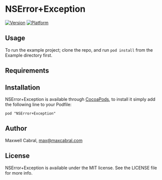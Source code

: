 # NSError+Exception

[![Version](http://cocoapod-badges.herokuapp.com/v/NSError+Exception/badge.png)](http://cocoadocs.org/docsets/NSError+Exception)
[![Platform](http://cocoapod-badges.herokuapp.com/p/NSError+Exception/badge.png)](http://cocoadocs.org/docsets/NSError+Exception)

## Usage

To run the example project; clone the repo, and run `pod install` from the Example directory first.

## Requirements

## Installation

NSError+Exception is available through [CocoaPods](http://cocoapods.org), to install
it simply add the following line to your Podfile:

    pod "NSError+Exception"

## Author

Maxwell Cabral, max@maxcabral.com

## License

NSError+Exception is available under the MIT license. See the LICENSE file for more info.

